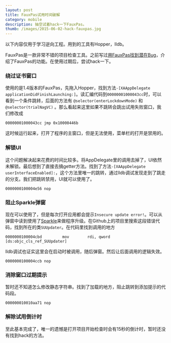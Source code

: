 ```yaml
---
layout: post
title: FauxPas试用时间破解
category: mobile
description: 抽空试着hack一下FauxPas。
thumb: /images/2015-06-02-hack-fauxpas.jpg
---
```


以下内容仅用于学习逆向工程。用到的工具有Hopper，lldb。

FauxPas是一款非常不错的项目检查工具。之前写过[用FauxPas找到潜在Bug](http://johnwong.github.io/mobile/2014/08/29/using-fauxpas.html)，介绍了FauxPas的功能。在使用过期后，尝试hack一下。

### 绕过证书窗口

使用的是1.4版本的FauxPas，先拖入Hopper，找到方法`-[XAAppDelegate applicationDidFinishLaunching:]`。读汇编代码到`00000001000043cc`时，可以看到一个条件跳转，后面的方法有 `@selector(enterLockdownMode)` 和 `@selector(trialNagVC)` 。那么看起来这里如果不跳转会跳出试用失败窗口，我们修改成

```
00000001000043cc jmp 0x10000446b
```

这时候运行起来，打开了程序的主窗口，但是无法使用，菜单栏的打开是禁用的。

### 解锁UI

这个问题解决起来花费的时间比较多。将AppDelegate里的调用去掉了，UI依然未解锁。最后想到了直接去搞getter方法。找到了方法`-[XAAppDelegate userInterfaceEnabled]:`，这个方法里唯一的跳转，通过lldb调试发现走到了跳走的分支。我们把跳转禁用，UI就可以使用了。

```
0000000100004e56 nop
```

### 阻止Sparkle弹窗

现在可以使用了，但是每次打开应用都会提示`Insecure update error!`。可以从弹窗中读到使用了[Sparkle](https://github.com/sparkle-project/Sparkle)来做程序升级。在Github上的项目里搜索这段错误代码，找到所在的类`SUUpdater`。在代码里找到调用的地方

```
0000000100004cbd         mov        rdi, qword [ds:objc_cls_ref_SUUpdater]
```

lldb调试也证实这里会在启动时被调用，随后弹窗。然后让后面调用的逻辑失效。

```
0000000100004ccb nop
```

### 消除窗口过期提示

暂时还不知道怎么修改静态字符串。找到了加载的地方，阻止跳转到添加提示的代码段。

```
000000010010aa71 nop
```

### 解除试用倒计时

至此基本完成了，唯一的遗憾是打开项目开始检查时会有15秒的倒计时，暂时还没有找到hack的方法。

